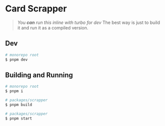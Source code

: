 # Card Scrapper

> _You **can** run this inline with turbo for dev_
> The best way is just to build it and run it as a compiled version.

## Dev

```bash
# monorepo root
$ pnpm dev
```

## Building and Running

```bash
# monorepo root
$ pnpm i
```

```bash
# packages/scrapper
$ pnpm build
```

```bash
# packages/scrapper
$ pnpm start
```
